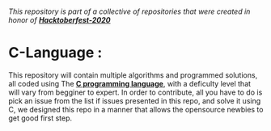 ######       This repository is part of a collective of repositories that were created in honor of [**Hacktoberfest-2020**](https://hacktoberfest.digitalocean.com/)
# C-Language : 
This repository will contain multiple algorithms and programmed solutions, all coded using The [**C programming language**](https://en.wikipedia.org/wiki/C_(programming_language)), with a deficulty level that will vary from begginer to expert.
In order to contribute, all you have to do is pick an issue from the list if issues presented in this repo, and solve it using C, we designed this repo in a manner that allows the opensource newbies to get good first step. 

